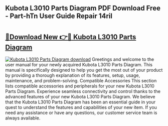 ## Kubota L3010 Parts Diagram PDF Download Free - Part-hTn User Guide Repair 14ril

# <h2><a href="http://dfqw2v.blite.top/?on=Kubota+L3010+Parts+Diagram">🔗Download New 👉🔴 Kubota L3010 Parts Diagram</a></h2>

[![Kubota L3010 Parts Diagram download](https://i.imgur.com/lujVjoI.png)](http://dfqw2v.blite.top/?on=Kubota+L3010+Parts+Diagram)
Greetings and welcome to the user manual for your newly acquired Kubota L3010 Parts Diagram. This manual is specifically designed to help you get the most out of your product by providing a thorough explanation of its features, setup, usage, maintenance, and problem-solving. Compatible Accessories This section lists compatible accessories and peripherals for your new Kubota L3010 Parts Diagram. Experience seamless connectivity and control thanks to the advanced features of your new Kubota L3010 Parts Diagram. We believe that the Kubota L3010 Parts Diagram has been an essential guide in your quest to understand the features and capabilities of your new item. If you need any assistance or have any questions, our customer service team is always available.
